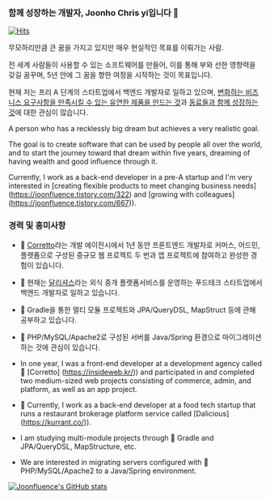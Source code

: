 ### 함께 성장하는 개발자, Joonho Chris yi입니다 👋

[![Hits](https://hits.seeyoufarm.com/api/count/incr/badge.svg?url=https%3A%2F%2Fgithub.com%2Fjoonfluence&count_bg=%238CB95C&title_bg=%23555555&icon=&icon_color=%23E7E7E7&title=hits&edge_flat=false)](https://hits.seeyoufarm.com)

무모하리만큼 큰 꿈을 가지고 있지만 매우 현실적인 목표를 이뤄가는 사람. 

전 세계 사람들이 사용할 수 있는 소프트웨어를 만들어, 이를 통해 부와 선한 영향력을 갖길 꿈꾸며, 5년 안에 그 꿈을 향한 여정을 시작하는 것이 목표입니다. 

현재 저는 프리 A 단계의 스타트업에서 백엔드 개발자로 일하고 있으며, [변화하는 비즈니스 요구사항을 만족시킬 수 있는 유연한 제품을 만드는 것](https://joonfluence.tistory.com/322)과 [동료들과 함께 성장하는 것](https://joonfluence.tistory.com/667)에 대한 관심이 많습니다.

A person who has a recklessly big dream but achieves a very realistic goal.

The goal is to create software that can be used by people all over the world, and to start the journey toward that dream within five years, dreaming of having wealth and good influence through it.

Currently, I work as a back-end developer in a pre-A startup and I'm very interested in [creating flexible products to meet changing business needs] (https://joonfluence.tistory.com/322) and [growing with colleagues] (https://joonfluence.tistory.com/667)).

### 경력 및 흥미사항

- 👯 [Corretto](https://insideweb.kr/)라는 개발 에이전시에서 1년 동안 프론트엔드 개발자로 커머스, 어드민, 플랫폼으로 구성된 중규모 웹 프로젝트 두 번과 앱 프로젝트에 참여하고 완성한 경험이 있습니다. 
- 🔭 현재는 [달리셔스](https://kurrant.co/)라는 외식 중개 플랫폼서비스를 운영하는 푸드테크 스타트업에서 백엔드 개발자로 일하고 있습니다. 
- 🌱 Gradle을 통한 멀티 모듈 프로젝트와 JPA/QueryDSL, MapStruct 등에 관해 공부하고 있습니다. 
- 📜 PHP/MySQL/Apache2로 구성된 서버를 Java/Spring 환경으로 마이그레이션하는 것에 관심이 있습니다. 

- In one year, I was a front-end developer at a development agency called 👯 [Corretto] (https://insideweb.kr/)) and participated in and completed two medium-sized web projects consisting of commerce, admin, and platform, as well as an app project.
- 🔭 Currently, I work as a back-end developer at a food tech startup that runs a restaurant brokerage platform service called [Dalicious] (https://kurrant.co/)).
- I am studying multi-module projects through 🌱 Gradle and JPA/QueryDSL, MapStructure, etc.
- We are interested in migrating servers configured with 📜 PHP/MySQL/Apache2 to a Java/Spring environment.

[![Joonfluence's GitHub stats](https://github-readme-stats.vercel.app/api?username=Joonfluence)](https://github.com/anuraghazra/github-readme-stats)
